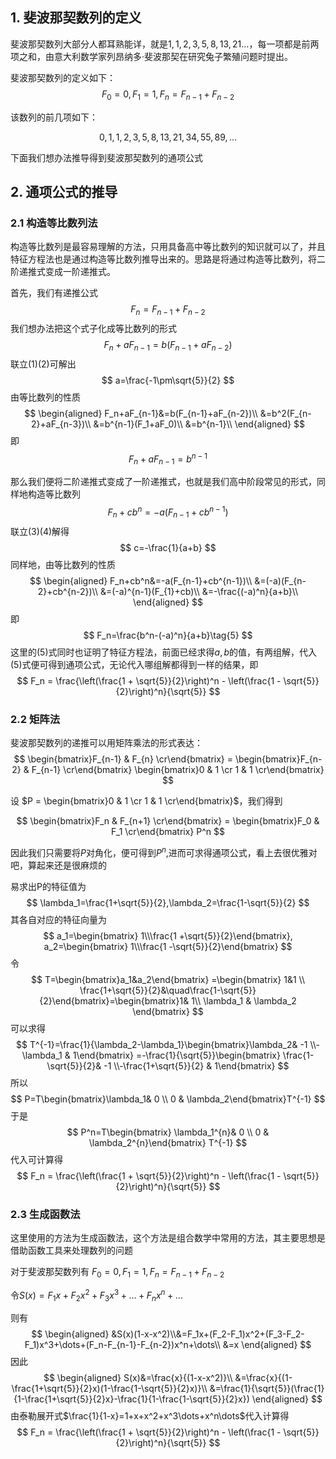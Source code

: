 ## 1. 斐波那契数列的定义

斐波那契数列大部分人都耳熟能详，就是$1,1,2,3,5,8,13,21\dots$，每一项都是前两项之和，由意大利数学家列昂纳多·斐波那契在研究兔子繁殖问题时提出。

斐波那契数列的定义如下：
$$
F_0 = 0, F_1 = 1, F_n = F_{n-1} + F_{n-2}
$$

该数列的前几项如下：

$$
0, 1, 1, 2, 3, 5, 8, 13, 21, 34, 55, 89, \dots
$$

下面我们想办法推导得到斐波那契数列的通项公式

## 2. 通项公式的推导

### 2.1 构造等比数列法

构造等比数列是最容易理解的方法，只用具备高中等比数列的知识就可以了，并且特征方程法也是通过构造等比数列推导出来的。思路是将通过构造等比数列，将二阶递推式变成一阶递推式。

首先，我们有递推公式
$$
F_n = F_{n-1} + F_{n-2}\tag{1}
$$
我们想办法把这个式子化成等比数列的形式
$$
F_n+aF_{n-1}=b(F_{n-1}+aF_{n-2})\tag{2}
$$
联立(1)(2)可解出
$$
a=\frac{-1\pm\sqrt{5}}{2}
$$
由等比数列的性质
$$
\begin{aligned}
F_n+aF_{n-1}&=b(F_{n-1}+aF_{n-2})\\
&=b^2(F_{n-2}+aF_{n-3})\\
&=b^{n-1}(F_1+aF_0)\\
&=b^{n-1}\\
\end{aligned}
$$
即
$$
F_n+aF_{n-1}=b^{n-1}\tag{3}
$$


那么我们便将二阶递推式变成了一阶递推式，也就是我们高中阶段常见的形式，同样地构造等比数列
$$
F_n+cb^n=-a(F_{n-1}+cb^{n-1})\tag{4}
$$
联立(3)(4)解得
$$
c=-\frac{1}{a+b}
$$
同样地，由等比数列的性质
$$
\begin{aligned}
F_n+cb^n&=-a(F_{n-1}+cb^{n-1})\\
&=(-a)(F_{n-2}+cb^{n-2})\\
&=(-a)^{n-1}(F_{1}+cb)\\
&=-\frac{(-a)^n}{a+b}\\
\end{aligned}
$$
即
$$
F_n=\frac{b^n-(-a)^n}{a+b}\tag{5}
$$
这里的(5)式同时也证明了特征方程法，前面已经求得$a,b$的值，有两组解，代入(5)式便可得到通项公式，无论代入哪组解都得到一样的结果，即
$$
F_n = \frac{\left(\frac{1 + \sqrt{5}}{2}\right)^n - \left(\frac{1 - \sqrt{5}}{2}\right)^n}{\sqrt{5}}
$$

### 2.2 矩阵法


斐波那契数列的递推可以用矩阵乘法的形式表达：
$$
\begin{bmatrix}F_{n-1} & F_{n} \cr\end{bmatrix} = \begin{bmatrix}F_{n-2} & F_{n-1} \cr\end{bmatrix} \begin{bmatrix}0 & 1 \cr 1 & 1 \cr\end{bmatrix}
$$

设 $P = \begin{bmatrix}0 & 1 \cr 1 & 1 \cr\end{bmatrix}$，我们得到

$$
\begin{bmatrix}F_n & F_{n+1} \cr\end{bmatrix} = \begin{bmatrix}F_0 & F_1 \cr\end{bmatrix} P^n
$$

因此我们只需要将$P$对角化，便可得到$P^n$,进而可求得通项公式，看上去很优雅对吧，算起来还是很麻烦的

易求出P的特征值为
$$
\lambda_1=\frac{1+\sqrt{5}}{2},\lambda_2=\frac{1-\sqrt{5}}{2}
$$
其各自对应的特征向量为 
$$
a_1=\begin{bmatrix} 1\\\frac{1 +\sqrt{5}}{2}\end{bmatrix},
a_2=\begin{bmatrix} 1\\\frac{1 -\sqrt{5}}{2}\end{bmatrix}
$$
令
$$
T=\begin{bmatrix}a_1&a_2\end{bmatrix}
=\begin{bmatrix} 1&1 \\ \frac{1+\sqrt{5}}{2}&\quad\frac{1-\sqrt{5}}{2}\end{bmatrix}=\begin{bmatrix}1& 1\\ \lambda_1 & \lambda_2 \end{bmatrix}
$$
可以求得
$$
T^{-1}=\frac{1}{\lambda_2-\lambda_1}\begin{bmatrix}\lambda_2& -1 \\-\lambda_1 & 1\end{bmatrix}
=-\frac{1}{\sqrt{5}}\begin{bmatrix} \frac{1-\sqrt{5}}{2}& -1 \\-\frac{1+\sqrt{5}}{2} & 1\end{bmatrix}
$$
所以
$$
P=T\begin{bmatrix}\lambda_1& 0 \\ 0 & \lambda_2\end{bmatrix}T^{-1}
$$
于是
$$
P^n=T\begin{bmatrix} \lambda_1^{n}& 0 \\ 0 & \lambda_2^{n}\end{bmatrix} T^{-1}
$$
代入可计算得
$$
F_n = \frac{\left(\frac{1 + \sqrt{5}}{2}\right)^n - \left(\frac{1 - \sqrt{5}}{2}\right)^n}{\sqrt{5}}
$$



### 2.3 生成函数法

这里使用的方法为生成函数法，这个方法是组合数学中常用的方法，其主要思想是借助函数工具来处理数列的问题

对于斐波那契数列有  $F_0 = 0, F_1 = 1, F_n = F_{n-1} + F_{n-2}$

令$S(x)=F_1x+F_2x^2+F_3x^3+\dots+F_nx^n+\dots$

则有
$$
\begin{aligned}
&S(x)(1-x-x^2)\\&=F_1x+(F_2-F_1)x^2+(F_3-F_2-F_1)x^3+\dots+(F_n-F_{n-1}-F_{n-2})x^n+\dots\\
&=x
\end{aligned}
$$
因此
$$
\begin{aligned}
S(x)&=\frac{x}{(1-x-x^2)}\\
&=\frac{x}{(1-\frac{1+\sqrt{5}}{2}x)(1-\frac{1-\sqrt{5}}{2}x)}\\
&=\frac{1}{\sqrt{5}}(\frac{1}{1-\frac{1+\sqrt{5}}{2}x}-\frac{1}{1-\frac{1-\sqrt{5}}{2}x})
\end{aligned}
$$
由泰勒展开式$\frac{1}{1-x}=1+x+x^2+x^3\dots+x^n\dots$代入计算得
$$
F_n = \frac{\left(\frac{1 + \sqrt{5}}{2}\right)^n - \left(\frac{1 - \sqrt{5}}{2}\right)^n}{\sqrt{5}}
$$

